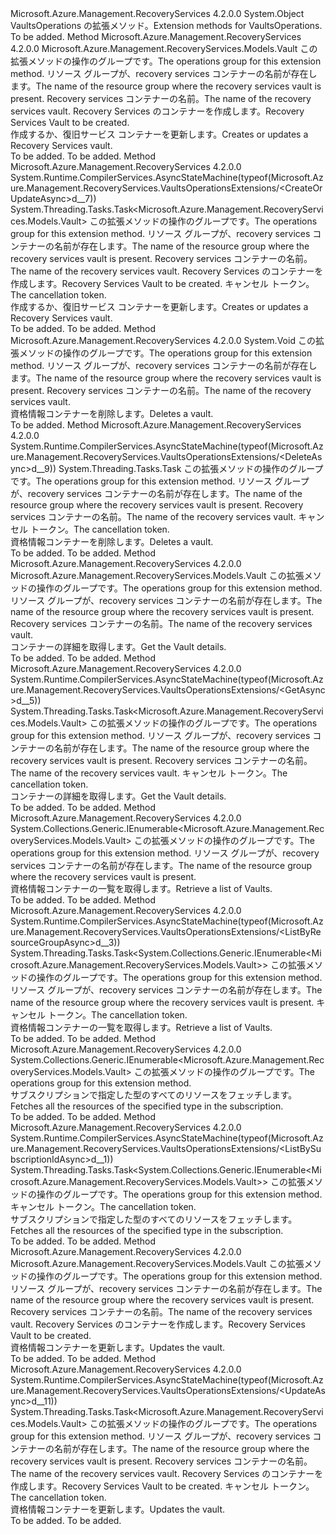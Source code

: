 <Type Name="VaultsOperationsExtensions" FullName="Microsoft.Azure.Management.RecoveryServices.VaultsOperationsExtensions">
  <TypeSignature Language="C#" Value="public static class VaultsOperationsExtensions" />
  <TypeSignature Language="ILAsm" Value=".class public auto ansi abstract sealed beforefieldinit VaultsOperationsExtensions extends System.Object" />
  <TypeSignature Language="DocId" Value="T:Microsoft.Azure.Management.RecoveryServices.VaultsOperationsExtensions" />
  <TypeSignature Language="VB.NET" Value="Public Module VaultsOperationsExtensions" />
  <TypeSignature Language="F#" Value="type VaultsOperationsExtensions = class" />
  <AssemblyInfo>
    <AssemblyName>Microsoft.Azure.Management.RecoveryServices</AssemblyName>
    <AssemblyVersion>4.2.0.0</AssemblyVersion>
  </AssemblyInfo>
  <Base>
    <BaseTypeName>System.Object</BaseTypeName>
  </Base>
  <Interfaces />
  <Docs>
    <summary>
            <span data-ttu-id="63773-101">VaultsOperations の拡張メソッド。</span><span class="sxs-lookup"><span data-stu-id="63773-101">Extension methods for VaultsOperations.</span></span>
            </summary>
    <remarks>To be added.</remarks>
  </Docs>
  <Members>
    <Member MemberName="CreateOrUpdate">
      <MemberSignature Language="C#" Value="public static Microsoft.Azure.Management.RecoveryServices.Models.Vault CreateOrUpdate (this Microsoft.Azure.Management.RecoveryServices.IVaultsOperations operations, string resourceGroupName, string vaultName, Microsoft.Azure.Management.RecoveryServices.Models.Vault vault);" />
      <MemberSignature Language="ILAsm" Value=".method public static hidebysig class Microsoft.Azure.Management.RecoveryServices.Models.Vault CreateOrUpdate(class Microsoft.Azure.Management.RecoveryServices.IVaultsOperations operations, string resourceGroupName, string vaultName, class Microsoft.Azure.Management.RecoveryServices.Models.Vault vault) cil managed" />
      <MemberSignature Language="DocId" Value="M:Microsoft.Azure.Management.RecoveryServices.VaultsOperationsExtensions.CreateOrUpdate(Microsoft.Azure.Management.RecoveryServices.IVaultsOperations,System.String,System.String,Microsoft.Azure.Management.RecoveryServices.Models.Vault)" />
      <MemberSignature Language="F#" Value="static member CreateOrUpdate : Microsoft.Azure.Management.RecoveryServices.IVaultsOperations * string * string * Microsoft.Azure.Management.RecoveryServices.Models.Vault -&gt; Microsoft.Azure.Management.RecoveryServices.Models.Vault" Usage="Microsoft.Azure.Management.RecoveryServices.VaultsOperationsExtensions.CreateOrUpdate (operations, resourceGroupName, vaultName, vault)" />
      <MemberType>Method</MemberType>
      <AssemblyInfo>
        <AssemblyName>Microsoft.Azure.Management.RecoveryServices</AssemblyName>
        <AssemblyVersion>4.2.0.0</AssemblyVersion>
      </AssemblyInfo>
      <ReturnValue>
        <ReturnType>Microsoft.Azure.Management.RecoveryServices.Models.Vault</ReturnType>
      </ReturnValue>
      <Parameters>
        <Parameter Name="operations" Type="Microsoft.Azure.Management.RecoveryServices.IVaultsOperations" RefType="this" />
        <Parameter Name="resourceGroupName" Type="System.String" />
        <Parameter Name="vaultName" Type="System.String" />
        <Parameter Name="vault" Type="Microsoft.Azure.Management.RecoveryServices.Models.Vault" />
      </Parameters>
      <Docs>
        <param name="operations">
            <span data-ttu-id="63773-102">この拡張メソッドの操作のグループです。</span><span class="sxs-lookup"><span data-stu-id="63773-102">The operations group for this extension method.</span></span>
            </param>
        <param name="resourceGroupName">
            <span data-ttu-id="63773-103">リソース グループが、recovery services コンテナーの名前が存在します。</span><span class="sxs-lookup"><span data-stu-id="63773-103">The name of the resource group where the recovery services vault is present.</span></span>
            </param>
        <param name="vaultName">
            <span data-ttu-id="63773-104">Recovery services コンテナーの名前。</span><span class="sxs-lookup"><span data-stu-id="63773-104">The name of the recovery services vault.</span></span>
            </param>
        <param name="vault">
            <span data-ttu-id="63773-105">Recovery Services のコンテナーを作成します。</span><span class="sxs-lookup"><span data-stu-id="63773-105">Recovery Services Vault to be created.</span></span>
            </param>
        <summary>
            <span data-ttu-id="63773-106">作成するか、復旧サービス コンテナーを更新します。</span><span class="sxs-lookup"><span data-stu-id="63773-106">Creates or updates a Recovery Services vault.</span></span>
            </summary>
        <returns>To be added.</returns>
        <remarks>To be added.</remarks>
      </Docs>
    </Member>
    <Member MemberName="CreateOrUpdateAsync">
      <MemberSignature Language="C#" Value="public static System.Threading.Tasks.Task&lt;Microsoft.Azure.Management.RecoveryServices.Models.Vault&gt; CreateOrUpdateAsync (this Microsoft.Azure.Management.RecoveryServices.IVaultsOperations operations, string resourceGroupName, string vaultName, Microsoft.Azure.Management.RecoveryServices.Models.Vault vault, System.Threading.CancellationToken cancellationToken = null);" />
      <MemberSignature Language="ILAsm" Value=".method public static hidebysig class System.Threading.Tasks.Task`1&lt;class Microsoft.Azure.Management.RecoveryServices.Models.Vault&gt; CreateOrUpdateAsync(class Microsoft.Azure.Management.RecoveryServices.IVaultsOperations operations, string resourceGroupName, string vaultName, class Microsoft.Azure.Management.RecoveryServices.Models.Vault vault, valuetype System.Threading.CancellationToken cancellationToken) cil managed" />
      <MemberSignature Language="DocId" Value="M:Microsoft.Azure.Management.RecoveryServices.VaultsOperationsExtensions.CreateOrUpdateAsync(Microsoft.Azure.Management.RecoveryServices.IVaultsOperations,System.String,System.String,Microsoft.Azure.Management.RecoveryServices.Models.Vault,System.Threading.CancellationToken)" />
      <MemberSignature Language="F#" Value="static member CreateOrUpdateAsync : Microsoft.Azure.Management.RecoveryServices.IVaultsOperations * string * string * Microsoft.Azure.Management.RecoveryServices.Models.Vault * System.Threading.CancellationToken -&gt; System.Threading.Tasks.Task&lt;Microsoft.Azure.Management.RecoveryServices.Models.Vault&gt;" Usage="Microsoft.Azure.Management.RecoveryServices.VaultsOperationsExtensions.CreateOrUpdateAsync (operations, resourceGroupName, vaultName, vault, cancellationToken)" />
      <MemberType>Method</MemberType>
      <AssemblyInfo>
        <AssemblyName>Microsoft.Azure.Management.RecoveryServices</AssemblyName>
        <AssemblyVersion>4.2.0.0</AssemblyVersion>
      </AssemblyInfo>
      <Attributes>
        <Attribute>
          <AttributeName>System.Runtime.CompilerServices.AsyncStateMachine(typeof(Microsoft.Azure.Management.RecoveryServices.VaultsOperationsExtensions/&lt;CreateOrUpdateAsync&gt;d__7))</AttributeName>
        </Attribute>
      </Attributes>
      <ReturnValue>
        <ReturnType>System.Threading.Tasks.Task&lt;Microsoft.Azure.Management.RecoveryServices.Models.Vault&gt;</ReturnType>
      </ReturnValue>
      <Parameters>
        <Parameter Name="operations" Type="Microsoft.Azure.Management.RecoveryServices.IVaultsOperations" RefType="this" />
        <Parameter Name="resourceGroupName" Type="System.String" />
        <Parameter Name="vaultName" Type="System.String" />
        <Parameter Name="vault" Type="Microsoft.Azure.Management.RecoveryServices.Models.Vault" />
        <Parameter Name="cancellationToken" Type="System.Threading.CancellationToken" />
      </Parameters>
      <Docs>
        <param name="operations">
            <span data-ttu-id="63773-107">この拡張メソッドの操作のグループです。</span><span class="sxs-lookup"><span data-stu-id="63773-107">The operations group for this extension method.</span></span>
            </param>
        <param name="resourceGroupName">
            <span data-ttu-id="63773-108">リソース グループが、recovery services コンテナーの名前が存在します。</span><span class="sxs-lookup"><span data-stu-id="63773-108">The name of the resource group where the recovery services vault is present.</span></span>
            </param>
        <param name="vaultName">
            <span data-ttu-id="63773-109">Recovery services コンテナーの名前。</span><span class="sxs-lookup"><span data-stu-id="63773-109">The name of the recovery services vault.</span></span>
            </param>
        <param name="vault">
            <span data-ttu-id="63773-110">Recovery Services のコンテナーを作成します。</span><span class="sxs-lookup"><span data-stu-id="63773-110">Recovery Services Vault to be created.</span></span>
            </param>
        <param name="cancellationToken">
            <span data-ttu-id="63773-111">キャンセル トークン。</span><span class="sxs-lookup"><span data-stu-id="63773-111">The cancellation token.</span></span>
            </param>
        <summary>
            <span data-ttu-id="63773-112">作成するか、復旧サービス コンテナーを更新します。</span><span class="sxs-lookup"><span data-stu-id="63773-112">Creates or updates a Recovery Services vault.</span></span>
            </summary>
        <returns>To be added.</returns>
        <remarks>To be added.</remarks>
      </Docs>
    </Member>
    <Member MemberName="Delete">
      <MemberSignature Language="C#" Value="public static void Delete (this Microsoft.Azure.Management.RecoveryServices.IVaultsOperations operations, string resourceGroupName, string vaultName);" />
      <MemberSignature Language="ILAsm" Value=".method public static hidebysig void Delete(class Microsoft.Azure.Management.RecoveryServices.IVaultsOperations operations, string resourceGroupName, string vaultName) cil managed" />
      <MemberSignature Language="DocId" Value="M:Microsoft.Azure.Management.RecoveryServices.VaultsOperationsExtensions.Delete(Microsoft.Azure.Management.RecoveryServices.IVaultsOperations,System.String,System.String)" />
      <MemberSignature Language="VB.NET" Value="&lt;Extension()&gt;&#xA;Public Sub Delete (operations As IVaultsOperations, resourceGroupName As String, vaultName As String)" />
      <MemberSignature Language="F#" Value="static member Delete : Microsoft.Azure.Management.RecoveryServices.IVaultsOperations * string * string -&gt; unit" Usage="Microsoft.Azure.Management.RecoveryServices.VaultsOperationsExtensions.Delete (operations, resourceGroupName, vaultName)" />
      <MemberType>Method</MemberType>
      <AssemblyInfo>
        <AssemblyName>Microsoft.Azure.Management.RecoveryServices</AssemblyName>
        <AssemblyVersion>4.2.0.0</AssemblyVersion>
      </AssemblyInfo>
      <ReturnValue>
        <ReturnType>System.Void</ReturnType>
      </ReturnValue>
      <Parameters>
        <Parameter Name="operations" Type="Microsoft.Azure.Management.RecoveryServices.IVaultsOperations" RefType="this" />
        <Parameter Name="resourceGroupName" Type="System.String" />
        <Parameter Name="vaultName" Type="System.String" />
      </Parameters>
      <Docs>
        <param name="operations">
            <span data-ttu-id="63773-113">この拡張メソッドの操作のグループです。</span><span class="sxs-lookup"><span data-stu-id="63773-113">The operations group for this extension method.</span></span>
            </param>
        <param name="resourceGroupName">
            <span data-ttu-id="63773-114">リソース グループが、recovery services コンテナーの名前が存在します。</span><span class="sxs-lookup"><span data-stu-id="63773-114">The name of the resource group where the recovery services vault is present.</span></span>
            </param>
        <param name="vaultName">
            <span data-ttu-id="63773-115">Recovery services コンテナーの名前。</span><span class="sxs-lookup"><span data-stu-id="63773-115">The name of the recovery services vault.</span></span>
            </param>
        <summary>
            <span data-ttu-id="63773-116">資格情報コンテナーを削除します。</span><span class="sxs-lookup"><span data-stu-id="63773-116">Deletes a vault.</span></span>
            </summary>
        <remarks>To be added.</remarks>
      </Docs>
    </Member>
    <Member MemberName="DeleteAsync">
      <MemberSignature Language="C#" Value="public static System.Threading.Tasks.Task DeleteAsync (this Microsoft.Azure.Management.RecoveryServices.IVaultsOperations operations, string resourceGroupName, string vaultName, System.Threading.CancellationToken cancellationToken = null);" />
      <MemberSignature Language="ILAsm" Value=".method public static hidebysig class System.Threading.Tasks.Task DeleteAsync(class Microsoft.Azure.Management.RecoveryServices.IVaultsOperations operations, string resourceGroupName, string vaultName, valuetype System.Threading.CancellationToken cancellationToken) cil managed" />
      <MemberSignature Language="DocId" Value="M:Microsoft.Azure.Management.RecoveryServices.VaultsOperationsExtensions.DeleteAsync(Microsoft.Azure.Management.RecoveryServices.IVaultsOperations,System.String,System.String,System.Threading.CancellationToken)" />
      <MemberSignature Language="F#" Value="static member DeleteAsync : Microsoft.Azure.Management.RecoveryServices.IVaultsOperations * string * string * System.Threading.CancellationToken -&gt; System.Threading.Tasks.Task" Usage="Microsoft.Azure.Management.RecoveryServices.VaultsOperationsExtensions.DeleteAsync (operations, resourceGroupName, vaultName, cancellationToken)" />
      <MemberType>Method</MemberType>
      <AssemblyInfo>
        <AssemblyName>Microsoft.Azure.Management.RecoveryServices</AssemblyName>
        <AssemblyVersion>4.2.0.0</AssemblyVersion>
      </AssemblyInfo>
      <Attributes>
        <Attribute>
          <AttributeName>System.Runtime.CompilerServices.AsyncStateMachine(typeof(Microsoft.Azure.Management.RecoveryServices.VaultsOperationsExtensions/&lt;DeleteAsync&gt;d__9))</AttributeName>
        </Attribute>
      </Attributes>
      <ReturnValue>
        <ReturnType>System.Threading.Tasks.Task</ReturnType>
      </ReturnValue>
      <Parameters>
        <Parameter Name="operations" Type="Microsoft.Azure.Management.RecoveryServices.IVaultsOperations" RefType="this" />
        <Parameter Name="resourceGroupName" Type="System.String" />
        <Parameter Name="vaultName" Type="System.String" />
        <Parameter Name="cancellationToken" Type="System.Threading.CancellationToken" />
      </Parameters>
      <Docs>
        <param name="operations">
            <span data-ttu-id="63773-117">この拡張メソッドの操作のグループです。</span><span class="sxs-lookup"><span data-stu-id="63773-117">The operations group for this extension method.</span></span>
            </param>
        <param name="resourceGroupName">
            <span data-ttu-id="63773-118">リソース グループが、recovery services コンテナーの名前が存在します。</span><span class="sxs-lookup"><span data-stu-id="63773-118">The name of the resource group where the recovery services vault is present.</span></span>
            </param>
        <param name="vaultName">
            <span data-ttu-id="63773-119">Recovery services コンテナーの名前。</span><span class="sxs-lookup"><span data-stu-id="63773-119">The name of the recovery services vault.</span></span>
            </param>
        <param name="cancellationToken">
            <span data-ttu-id="63773-120">キャンセル トークン。</span><span class="sxs-lookup"><span data-stu-id="63773-120">The cancellation token.</span></span>
            </param>
        <summary>
            <span data-ttu-id="63773-121">資格情報コンテナーを削除します。</span><span class="sxs-lookup"><span data-stu-id="63773-121">Deletes a vault.</span></span>
            </summary>
        <returns>To be added.</returns>
        <remarks>To be added.</remarks>
      </Docs>
    </Member>
    <Member MemberName="Get">
      <MemberSignature Language="C#" Value="public static Microsoft.Azure.Management.RecoveryServices.Models.Vault Get (this Microsoft.Azure.Management.RecoveryServices.IVaultsOperations operations, string resourceGroupName, string vaultName);" />
      <MemberSignature Language="ILAsm" Value=".method public static hidebysig class Microsoft.Azure.Management.RecoveryServices.Models.Vault Get(class Microsoft.Azure.Management.RecoveryServices.IVaultsOperations operations, string resourceGroupName, string vaultName) cil managed" />
      <MemberSignature Language="DocId" Value="M:Microsoft.Azure.Management.RecoveryServices.VaultsOperationsExtensions.Get(Microsoft.Azure.Management.RecoveryServices.IVaultsOperations,System.String,System.String)" />
      <MemberSignature Language="VB.NET" Value="&lt;Extension()&gt;&#xA;Public Function Get (operations As IVaultsOperations, resourceGroupName As String, vaultName As String) As Vault" />
      <MemberSignature Language="F#" Value="static member Get : Microsoft.Azure.Management.RecoveryServices.IVaultsOperations * string * string -&gt; Microsoft.Azure.Management.RecoveryServices.Models.Vault" Usage="Microsoft.Azure.Management.RecoveryServices.VaultsOperationsExtensions.Get (operations, resourceGroupName, vaultName)" />
      <MemberType>Method</MemberType>
      <AssemblyInfo>
        <AssemblyName>Microsoft.Azure.Management.RecoveryServices</AssemblyName>
        <AssemblyVersion>4.2.0.0</AssemblyVersion>
      </AssemblyInfo>
      <ReturnValue>
        <ReturnType>Microsoft.Azure.Management.RecoveryServices.Models.Vault</ReturnType>
      </ReturnValue>
      <Parameters>
        <Parameter Name="operations" Type="Microsoft.Azure.Management.RecoveryServices.IVaultsOperations" RefType="this" />
        <Parameter Name="resourceGroupName" Type="System.String" />
        <Parameter Name="vaultName" Type="System.String" />
      </Parameters>
      <Docs>
        <param name="operations">
            <span data-ttu-id="63773-122">この拡張メソッドの操作のグループです。</span><span class="sxs-lookup"><span data-stu-id="63773-122">The operations group for this extension method.</span></span>
            </param>
        <param name="resourceGroupName">
            <span data-ttu-id="63773-123">リソース グループが、recovery services コンテナーの名前が存在します。</span><span class="sxs-lookup"><span data-stu-id="63773-123">The name of the resource group where the recovery services vault is present.</span></span>
            </param>
        <param name="vaultName">
            <span data-ttu-id="63773-124">Recovery services コンテナーの名前。</span><span class="sxs-lookup"><span data-stu-id="63773-124">The name of the recovery services vault.</span></span>
            </param>
        <summary>
            <span data-ttu-id="63773-125">コンテナーの詳細を取得します。</span><span class="sxs-lookup"><span data-stu-id="63773-125">Get the Vault details.</span></span>
            </summary>
        <returns>To be added.</returns>
        <remarks>To be added.</remarks>
      </Docs>
    </Member>
    <Member MemberName="GetAsync">
      <MemberSignature Language="C#" Value="public static System.Threading.Tasks.Task&lt;Microsoft.Azure.Management.RecoveryServices.Models.Vault&gt; GetAsync (this Microsoft.Azure.Management.RecoveryServices.IVaultsOperations operations, string resourceGroupName, string vaultName, System.Threading.CancellationToken cancellationToken = null);" />
      <MemberSignature Language="ILAsm" Value=".method public static hidebysig class System.Threading.Tasks.Task`1&lt;class Microsoft.Azure.Management.RecoveryServices.Models.Vault&gt; GetAsync(class Microsoft.Azure.Management.RecoveryServices.IVaultsOperations operations, string resourceGroupName, string vaultName, valuetype System.Threading.CancellationToken cancellationToken) cil managed" />
      <MemberSignature Language="DocId" Value="M:Microsoft.Azure.Management.RecoveryServices.VaultsOperationsExtensions.GetAsync(Microsoft.Azure.Management.RecoveryServices.IVaultsOperations,System.String,System.String,System.Threading.CancellationToken)" />
      <MemberSignature Language="F#" Value="static member GetAsync : Microsoft.Azure.Management.RecoveryServices.IVaultsOperations * string * string * System.Threading.CancellationToken -&gt; System.Threading.Tasks.Task&lt;Microsoft.Azure.Management.RecoveryServices.Models.Vault&gt;" Usage="Microsoft.Azure.Management.RecoveryServices.VaultsOperationsExtensions.GetAsync (operations, resourceGroupName, vaultName, cancellationToken)" />
      <MemberType>Method</MemberType>
      <AssemblyInfo>
        <AssemblyName>Microsoft.Azure.Management.RecoveryServices</AssemblyName>
        <AssemblyVersion>4.2.0.0</AssemblyVersion>
      </AssemblyInfo>
      <Attributes>
        <Attribute>
          <AttributeName>System.Runtime.CompilerServices.AsyncStateMachine(typeof(Microsoft.Azure.Management.RecoveryServices.VaultsOperationsExtensions/&lt;GetAsync&gt;d__5))</AttributeName>
        </Attribute>
      </Attributes>
      <ReturnValue>
        <ReturnType>System.Threading.Tasks.Task&lt;Microsoft.Azure.Management.RecoveryServices.Models.Vault&gt;</ReturnType>
      </ReturnValue>
      <Parameters>
        <Parameter Name="operations" Type="Microsoft.Azure.Management.RecoveryServices.IVaultsOperations" RefType="this" />
        <Parameter Name="resourceGroupName" Type="System.String" />
        <Parameter Name="vaultName" Type="System.String" />
        <Parameter Name="cancellationToken" Type="System.Threading.CancellationToken" />
      </Parameters>
      <Docs>
        <param name="operations">
            <span data-ttu-id="63773-126">この拡張メソッドの操作のグループです。</span><span class="sxs-lookup"><span data-stu-id="63773-126">The operations group for this extension method.</span></span>
            </param>
        <param name="resourceGroupName">
            <span data-ttu-id="63773-127">リソース グループが、recovery services コンテナーの名前が存在します。</span><span class="sxs-lookup"><span data-stu-id="63773-127">The name of the resource group where the recovery services vault is present.</span></span>
            </param>
        <param name="vaultName">
            <span data-ttu-id="63773-128">Recovery services コンテナーの名前。</span><span class="sxs-lookup"><span data-stu-id="63773-128">The name of the recovery services vault.</span></span>
            </param>
        <param name="cancellationToken">
            <span data-ttu-id="63773-129">キャンセル トークン。</span><span class="sxs-lookup"><span data-stu-id="63773-129">The cancellation token.</span></span>
            </param>
        <summary>
            <span data-ttu-id="63773-130">コンテナーの詳細を取得します。</span><span class="sxs-lookup"><span data-stu-id="63773-130">Get the Vault details.</span></span>
            </summary>
        <returns>To be added.</returns>
        <remarks>To be added.</remarks>
      </Docs>
    </Member>
    <Member MemberName="ListByResourceGroup">
      <MemberSignature Language="C#" Value="public static System.Collections.Generic.IEnumerable&lt;Microsoft.Azure.Management.RecoveryServices.Models.Vault&gt; ListByResourceGroup (this Microsoft.Azure.Management.RecoveryServices.IVaultsOperations operations, string resourceGroupName);" />
      <MemberSignature Language="ILAsm" Value=".method public static hidebysig class System.Collections.Generic.IEnumerable`1&lt;class Microsoft.Azure.Management.RecoveryServices.Models.Vault&gt; ListByResourceGroup(class Microsoft.Azure.Management.RecoveryServices.IVaultsOperations operations, string resourceGroupName) cil managed" />
      <MemberSignature Language="DocId" Value="M:Microsoft.Azure.Management.RecoveryServices.VaultsOperationsExtensions.ListByResourceGroup(Microsoft.Azure.Management.RecoveryServices.IVaultsOperations,System.String)" />
      <MemberSignature Language="VB.NET" Value="&lt;Extension()&gt;&#xA;Public Function ListByResourceGroup (operations As IVaultsOperations, resourceGroupName As String) As IEnumerable(Of Vault)" />
      <MemberSignature Language="F#" Value="static member ListByResourceGroup : Microsoft.Azure.Management.RecoveryServices.IVaultsOperations * string -&gt; seq&lt;Microsoft.Azure.Management.RecoveryServices.Models.Vault&gt;" Usage="Microsoft.Azure.Management.RecoveryServices.VaultsOperationsExtensions.ListByResourceGroup (operations, resourceGroupName)" />
      <MemberType>Method</MemberType>
      <AssemblyInfo>
        <AssemblyName>Microsoft.Azure.Management.RecoveryServices</AssemblyName>
        <AssemblyVersion>4.2.0.0</AssemblyVersion>
      </AssemblyInfo>
      <ReturnValue>
        <ReturnType>System.Collections.Generic.IEnumerable&lt;Microsoft.Azure.Management.RecoveryServices.Models.Vault&gt;</ReturnType>
      </ReturnValue>
      <Parameters>
        <Parameter Name="operations" Type="Microsoft.Azure.Management.RecoveryServices.IVaultsOperations" RefType="this" />
        <Parameter Name="resourceGroupName" Type="System.String" />
      </Parameters>
      <Docs>
        <param name="operations">
            <span data-ttu-id="63773-131">この拡張メソッドの操作のグループです。</span><span class="sxs-lookup"><span data-stu-id="63773-131">The operations group for this extension method.</span></span>
            </param>
        <param name="resourceGroupName">
            <span data-ttu-id="63773-132">リソース グループが、recovery services コンテナーの名前が存在します。</span><span class="sxs-lookup"><span data-stu-id="63773-132">The name of the resource group where the recovery services vault is present.</span></span>
            </param>
        <summary>
            <span data-ttu-id="63773-133">資格情報コンテナーの一覧を取得します。</span><span class="sxs-lookup"><span data-stu-id="63773-133">Retrieve a list of Vaults.</span></span>
            </summary>
        <returns>To be added.</returns>
        <remarks>To be added.</remarks>
      </Docs>
    </Member>
    <Member MemberName="ListByResourceGroupAsync">
      <MemberSignature Language="C#" Value="public static System.Threading.Tasks.Task&lt;System.Collections.Generic.IEnumerable&lt;Microsoft.Azure.Management.RecoveryServices.Models.Vault&gt;&gt; ListByResourceGroupAsync (this Microsoft.Azure.Management.RecoveryServices.IVaultsOperations operations, string resourceGroupName, System.Threading.CancellationToken cancellationToken = null);" />
      <MemberSignature Language="ILAsm" Value=".method public static hidebysig class System.Threading.Tasks.Task`1&lt;class System.Collections.Generic.IEnumerable`1&lt;class Microsoft.Azure.Management.RecoveryServices.Models.Vault&gt;&gt; ListByResourceGroupAsync(class Microsoft.Azure.Management.RecoveryServices.IVaultsOperations operations, string resourceGroupName, valuetype System.Threading.CancellationToken cancellationToken) cil managed" />
      <MemberSignature Language="DocId" Value="M:Microsoft.Azure.Management.RecoveryServices.VaultsOperationsExtensions.ListByResourceGroupAsync(Microsoft.Azure.Management.RecoveryServices.IVaultsOperations,System.String,System.Threading.CancellationToken)" />
      <MemberSignature Language="F#" Value="static member ListByResourceGroupAsync : Microsoft.Azure.Management.RecoveryServices.IVaultsOperations * string * System.Threading.CancellationToken -&gt; System.Threading.Tasks.Task&lt;seq&lt;Microsoft.Azure.Management.RecoveryServices.Models.Vault&gt;&gt;" Usage="Microsoft.Azure.Management.RecoveryServices.VaultsOperationsExtensions.ListByResourceGroupAsync (operations, resourceGroupName, cancellationToken)" />
      <MemberType>Method</MemberType>
      <AssemblyInfo>
        <AssemblyName>Microsoft.Azure.Management.RecoveryServices</AssemblyName>
        <AssemblyVersion>4.2.0.0</AssemblyVersion>
      </AssemblyInfo>
      <Attributes>
        <Attribute>
          <AttributeName>System.Runtime.CompilerServices.AsyncStateMachine(typeof(Microsoft.Azure.Management.RecoveryServices.VaultsOperationsExtensions/&lt;ListByResourceGroupAsync&gt;d__3))</AttributeName>
        </Attribute>
      </Attributes>
      <ReturnValue>
        <ReturnType>System.Threading.Tasks.Task&lt;System.Collections.Generic.IEnumerable&lt;Microsoft.Azure.Management.RecoveryServices.Models.Vault&gt;&gt;</ReturnType>
      </ReturnValue>
      <Parameters>
        <Parameter Name="operations" Type="Microsoft.Azure.Management.RecoveryServices.IVaultsOperations" RefType="this" />
        <Parameter Name="resourceGroupName" Type="System.String" />
        <Parameter Name="cancellationToken" Type="System.Threading.CancellationToken" />
      </Parameters>
      <Docs>
        <param name="operations">
            <span data-ttu-id="63773-134">この拡張メソッドの操作のグループです。</span><span class="sxs-lookup"><span data-stu-id="63773-134">The operations group for this extension method.</span></span>
            </param>
        <param name="resourceGroupName">
            <span data-ttu-id="63773-135">リソース グループが、recovery services コンテナーの名前が存在します。</span><span class="sxs-lookup"><span data-stu-id="63773-135">The name of the resource group where the recovery services vault is present.</span></span>
            </param>
        <param name="cancellationToken">
            <span data-ttu-id="63773-136">キャンセル トークン。</span><span class="sxs-lookup"><span data-stu-id="63773-136">The cancellation token.</span></span>
            </param>
        <summary>
            <span data-ttu-id="63773-137">資格情報コンテナーの一覧を取得します。</span><span class="sxs-lookup"><span data-stu-id="63773-137">Retrieve a list of Vaults.</span></span>
            </summary>
        <returns>To be added.</returns>
        <remarks>To be added.</remarks>
      </Docs>
    </Member>
    <Member MemberName="ListBySubscriptionId">
      <MemberSignature Language="C#" Value="public static System.Collections.Generic.IEnumerable&lt;Microsoft.Azure.Management.RecoveryServices.Models.Vault&gt; ListBySubscriptionId (this Microsoft.Azure.Management.RecoveryServices.IVaultsOperations operations);" />
      <MemberSignature Language="ILAsm" Value=".method public static hidebysig class System.Collections.Generic.IEnumerable`1&lt;class Microsoft.Azure.Management.RecoveryServices.Models.Vault&gt; ListBySubscriptionId(class Microsoft.Azure.Management.RecoveryServices.IVaultsOperations operations) cil managed" />
      <MemberSignature Language="DocId" Value="M:Microsoft.Azure.Management.RecoveryServices.VaultsOperationsExtensions.ListBySubscriptionId(Microsoft.Azure.Management.RecoveryServices.IVaultsOperations)" />
      <MemberSignature Language="VB.NET" Value="&lt;Extension()&gt;&#xA;Public Function ListBySubscriptionId (operations As IVaultsOperations) As IEnumerable(Of Vault)" />
      <MemberSignature Language="F#" Value="static member ListBySubscriptionId : Microsoft.Azure.Management.RecoveryServices.IVaultsOperations -&gt; seq&lt;Microsoft.Azure.Management.RecoveryServices.Models.Vault&gt;" Usage="Microsoft.Azure.Management.RecoveryServices.VaultsOperationsExtensions.ListBySubscriptionId operations" />
      <MemberType>Method</MemberType>
      <AssemblyInfo>
        <AssemblyName>Microsoft.Azure.Management.RecoveryServices</AssemblyName>
        <AssemblyVersion>4.2.0.0</AssemblyVersion>
      </AssemblyInfo>
      <ReturnValue>
        <ReturnType>System.Collections.Generic.IEnumerable&lt;Microsoft.Azure.Management.RecoveryServices.Models.Vault&gt;</ReturnType>
      </ReturnValue>
      <Parameters>
        <Parameter Name="operations" Type="Microsoft.Azure.Management.RecoveryServices.IVaultsOperations" RefType="this" />
      </Parameters>
      <Docs>
        <param name="operations">
            <span data-ttu-id="63773-138">この拡張メソッドの操作のグループです。</span><span class="sxs-lookup"><span data-stu-id="63773-138">The operations group for this extension method.</span></span>
            </param>
        <summary>
            <span data-ttu-id="63773-139">サブスクリプションで指定した型のすべてのリソースをフェッチします。</span><span class="sxs-lookup"><span data-stu-id="63773-139">Fetches all the resources of the specified type in the subscription.</span></span>
            </summary>
        <returns>To be added.</returns>
        <remarks>To be added.</remarks>
      </Docs>
    </Member>
    <Member MemberName="ListBySubscriptionIdAsync">
      <MemberSignature Language="C#" Value="public static System.Threading.Tasks.Task&lt;System.Collections.Generic.IEnumerable&lt;Microsoft.Azure.Management.RecoveryServices.Models.Vault&gt;&gt; ListBySubscriptionIdAsync (this Microsoft.Azure.Management.RecoveryServices.IVaultsOperations operations, System.Threading.CancellationToken cancellationToken = null);" />
      <MemberSignature Language="ILAsm" Value=".method public static hidebysig class System.Threading.Tasks.Task`1&lt;class System.Collections.Generic.IEnumerable`1&lt;class Microsoft.Azure.Management.RecoveryServices.Models.Vault&gt;&gt; ListBySubscriptionIdAsync(class Microsoft.Azure.Management.RecoveryServices.IVaultsOperations operations, valuetype System.Threading.CancellationToken cancellationToken) cil managed" />
      <MemberSignature Language="DocId" Value="M:Microsoft.Azure.Management.RecoveryServices.VaultsOperationsExtensions.ListBySubscriptionIdAsync(Microsoft.Azure.Management.RecoveryServices.IVaultsOperations,System.Threading.CancellationToken)" />
      <MemberSignature Language="F#" Value="static member ListBySubscriptionIdAsync : Microsoft.Azure.Management.RecoveryServices.IVaultsOperations * System.Threading.CancellationToken -&gt; System.Threading.Tasks.Task&lt;seq&lt;Microsoft.Azure.Management.RecoveryServices.Models.Vault&gt;&gt;" Usage="Microsoft.Azure.Management.RecoveryServices.VaultsOperationsExtensions.ListBySubscriptionIdAsync (operations, cancellationToken)" />
      <MemberType>Method</MemberType>
      <AssemblyInfo>
        <AssemblyName>Microsoft.Azure.Management.RecoveryServices</AssemblyName>
        <AssemblyVersion>4.2.0.0</AssemblyVersion>
      </AssemblyInfo>
      <Attributes>
        <Attribute>
          <AttributeName>System.Runtime.CompilerServices.AsyncStateMachine(typeof(Microsoft.Azure.Management.RecoveryServices.VaultsOperationsExtensions/&lt;ListBySubscriptionIdAsync&gt;d__1))</AttributeName>
        </Attribute>
      </Attributes>
      <ReturnValue>
        <ReturnType>System.Threading.Tasks.Task&lt;System.Collections.Generic.IEnumerable&lt;Microsoft.Azure.Management.RecoveryServices.Models.Vault&gt;&gt;</ReturnType>
      </ReturnValue>
      <Parameters>
        <Parameter Name="operations" Type="Microsoft.Azure.Management.RecoveryServices.IVaultsOperations" RefType="this" />
        <Parameter Name="cancellationToken" Type="System.Threading.CancellationToken" />
      </Parameters>
      <Docs>
        <param name="operations">
            <span data-ttu-id="63773-140">この拡張メソッドの操作のグループです。</span><span class="sxs-lookup"><span data-stu-id="63773-140">The operations group for this extension method.</span></span>
            </param>
        <param name="cancellationToken">
            <span data-ttu-id="63773-141">キャンセル トークン。</span><span class="sxs-lookup"><span data-stu-id="63773-141">The cancellation token.</span></span>
            </param>
        <summary>
            <span data-ttu-id="63773-142">サブスクリプションで指定した型のすべてのリソースをフェッチします。</span><span class="sxs-lookup"><span data-stu-id="63773-142">Fetches all the resources of the specified type in the subscription.</span></span>
            </summary>
        <returns>To be added.</returns>
        <remarks>To be added.</remarks>
      </Docs>
    </Member>
    <Member MemberName="Update">
      <MemberSignature Language="C#" Value="public static Microsoft.Azure.Management.RecoveryServices.Models.Vault Update (this Microsoft.Azure.Management.RecoveryServices.IVaultsOperations operations, string resourceGroupName, string vaultName, Microsoft.Azure.Management.RecoveryServices.Models.Vault vault);" />
      <MemberSignature Language="ILAsm" Value=".method public static hidebysig class Microsoft.Azure.Management.RecoveryServices.Models.Vault Update(class Microsoft.Azure.Management.RecoveryServices.IVaultsOperations operations, string resourceGroupName, string vaultName, class Microsoft.Azure.Management.RecoveryServices.Models.Vault vault) cil managed" />
      <MemberSignature Language="DocId" Value="M:Microsoft.Azure.Management.RecoveryServices.VaultsOperationsExtensions.Update(Microsoft.Azure.Management.RecoveryServices.IVaultsOperations,System.String,System.String,Microsoft.Azure.Management.RecoveryServices.Models.Vault)" />
      <MemberSignature Language="F#" Value="static member Update : Microsoft.Azure.Management.RecoveryServices.IVaultsOperations * string * string * Microsoft.Azure.Management.RecoveryServices.Models.Vault -&gt; Microsoft.Azure.Management.RecoveryServices.Models.Vault" Usage="Microsoft.Azure.Management.RecoveryServices.VaultsOperationsExtensions.Update (operations, resourceGroupName, vaultName, vault)" />
      <MemberType>Method</MemberType>
      <AssemblyInfo>
        <AssemblyName>Microsoft.Azure.Management.RecoveryServices</AssemblyName>
        <AssemblyVersion>4.2.0.0</AssemblyVersion>
      </AssemblyInfo>
      <ReturnValue>
        <ReturnType>Microsoft.Azure.Management.RecoveryServices.Models.Vault</ReturnType>
      </ReturnValue>
      <Parameters>
        <Parameter Name="operations" Type="Microsoft.Azure.Management.RecoveryServices.IVaultsOperations" RefType="this" />
        <Parameter Name="resourceGroupName" Type="System.String" />
        <Parameter Name="vaultName" Type="System.String" />
        <Parameter Name="vault" Type="Microsoft.Azure.Management.RecoveryServices.Models.Vault" />
      </Parameters>
      <Docs>
        <param name="operations">
            <span data-ttu-id="63773-143">この拡張メソッドの操作のグループです。</span><span class="sxs-lookup"><span data-stu-id="63773-143">The operations group for this extension method.</span></span>
            </param>
        <param name="resourceGroupName">
            <span data-ttu-id="63773-144">リソース グループが、recovery services コンテナーの名前が存在します。</span><span class="sxs-lookup"><span data-stu-id="63773-144">The name of the resource group where the recovery services vault is present.</span></span>
            </param>
        <param name="vaultName">
            <span data-ttu-id="63773-145">Recovery services コンテナーの名前。</span><span class="sxs-lookup"><span data-stu-id="63773-145">The name of the recovery services vault.</span></span>
            </param>
        <param name="vault">
            <span data-ttu-id="63773-146">Recovery Services のコンテナーを作成します。</span><span class="sxs-lookup"><span data-stu-id="63773-146">Recovery Services Vault to be created.</span></span>
            </param>
        <summary>
            <span data-ttu-id="63773-147">資格情報コンテナーを更新します。</span><span class="sxs-lookup"><span data-stu-id="63773-147">Updates the vault.</span></span>
            </summary>
        <returns>To be added.</returns>
        <remarks>To be added.</remarks>
      </Docs>
    </Member>
    <Member MemberName="UpdateAsync">
      <MemberSignature Language="C#" Value="public static System.Threading.Tasks.Task&lt;Microsoft.Azure.Management.RecoveryServices.Models.Vault&gt; UpdateAsync (this Microsoft.Azure.Management.RecoveryServices.IVaultsOperations operations, string resourceGroupName, string vaultName, Microsoft.Azure.Management.RecoveryServices.Models.Vault vault, System.Threading.CancellationToken cancellationToken = null);" />
      <MemberSignature Language="ILAsm" Value=".method public static hidebysig class System.Threading.Tasks.Task`1&lt;class Microsoft.Azure.Management.RecoveryServices.Models.Vault&gt; UpdateAsync(class Microsoft.Azure.Management.RecoveryServices.IVaultsOperations operations, string resourceGroupName, string vaultName, class Microsoft.Azure.Management.RecoveryServices.Models.Vault vault, valuetype System.Threading.CancellationToken cancellationToken) cil managed" />
      <MemberSignature Language="DocId" Value="M:Microsoft.Azure.Management.RecoveryServices.VaultsOperationsExtensions.UpdateAsync(Microsoft.Azure.Management.RecoveryServices.IVaultsOperations,System.String,System.String,Microsoft.Azure.Management.RecoveryServices.Models.Vault,System.Threading.CancellationToken)" />
      <MemberSignature Language="F#" Value="static member UpdateAsync : Microsoft.Azure.Management.RecoveryServices.IVaultsOperations * string * string * Microsoft.Azure.Management.RecoveryServices.Models.Vault * System.Threading.CancellationToken -&gt; System.Threading.Tasks.Task&lt;Microsoft.Azure.Management.RecoveryServices.Models.Vault&gt;" Usage="Microsoft.Azure.Management.RecoveryServices.VaultsOperationsExtensions.UpdateAsync (operations, resourceGroupName, vaultName, vault, cancellationToken)" />
      <MemberType>Method</MemberType>
      <AssemblyInfo>
        <AssemblyName>Microsoft.Azure.Management.RecoveryServices</AssemblyName>
        <AssemblyVersion>4.2.0.0</AssemblyVersion>
      </AssemblyInfo>
      <Attributes>
        <Attribute>
          <AttributeName>System.Runtime.CompilerServices.AsyncStateMachine(typeof(Microsoft.Azure.Management.RecoveryServices.VaultsOperationsExtensions/&lt;UpdateAsync&gt;d__11))</AttributeName>
        </Attribute>
      </Attributes>
      <ReturnValue>
        <ReturnType>System.Threading.Tasks.Task&lt;Microsoft.Azure.Management.RecoveryServices.Models.Vault&gt;</ReturnType>
      </ReturnValue>
      <Parameters>
        <Parameter Name="operations" Type="Microsoft.Azure.Management.RecoveryServices.IVaultsOperations" RefType="this" />
        <Parameter Name="resourceGroupName" Type="System.String" />
        <Parameter Name="vaultName" Type="System.String" />
        <Parameter Name="vault" Type="Microsoft.Azure.Management.RecoveryServices.Models.Vault" />
        <Parameter Name="cancellationToken" Type="System.Threading.CancellationToken" />
      </Parameters>
      <Docs>
        <param name="operations">
            <span data-ttu-id="63773-148">この拡張メソッドの操作のグループです。</span><span class="sxs-lookup"><span data-stu-id="63773-148">The operations group for this extension method.</span></span>
            </param>
        <param name="resourceGroupName">
            <span data-ttu-id="63773-149">リソース グループが、recovery services コンテナーの名前が存在します。</span><span class="sxs-lookup"><span data-stu-id="63773-149">The name of the resource group where the recovery services vault is present.</span></span>
            </param>
        <param name="vaultName">
            <span data-ttu-id="63773-150">Recovery services コンテナーの名前。</span><span class="sxs-lookup"><span data-stu-id="63773-150">The name of the recovery services vault.</span></span>
            </param>
        <param name="vault">
            <span data-ttu-id="63773-151">Recovery Services のコンテナーを作成します。</span><span class="sxs-lookup"><span data-stu-id="63773-151">Recovery Services Vault to be created.</span></span>
            </param>
        <param name="cancellationToken">
            <span data-ttu-id="63773-152">キャンセル トークン。</span><span class="sxs-lookup"><span data-stu-id="63773-152">The cancellation token.</span></span>
            </param>
        <summary>
            <span data-ttu-id="63773-153">資格情報コンテナーを更新します。</span><span class="sxs-lookup"><span data-stu-id="63773-153">Updates the vault.</span></span>
            </summary>
        <returns>To be added.</returns>
        <remarks>To be added.</remarks>
      </Docs>
    </Member>
  </Members>
</Type>